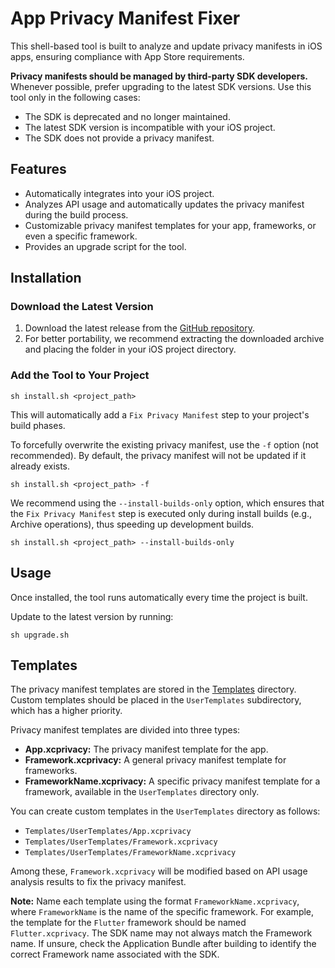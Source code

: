 # App Privacy Manifest Fixer

This shell-based tool is built to analyze and update privacy manifests in iOS apps, ensuring compliance with App Store requirements.

**Privacy manifests should be managed by third-party SDK developers.** Whenever possible, prefer upgrading to the latest SDK versions. Use this tool only in the following cases:

* The SDK is deprecated and no longer maintained. 
* The latest SDK version is incompatible with your iOS project. 
* The SDK does not provide a privacy manifest.

## Features

* Automatically integrates into your iOS project.
* Analyzes API usage and automatically updates the privacy manifest during the build process.
* Customizable privacy manifest templates for your app, frameworks, or even a specific framework.
* Provides an upgrade script for the tool.

## Installation

### Download the Latest Version

1. Download the latest release from the [GitHub repository](https://github.com/crasowas/app_privacy_manifest_fixer/releases).
2. For better portability, we recommend extracting the downloaded archive and placing the folder in your iOS project directory.

### Add the Tool to Your Project

```shell
sh install.sh <project_path>
```

This will automatically add a `Fix Privacy Manifest` step to your project's build phases.

To forcefully overwrite the existing privacy manifest, use the `-f` option (not recommended). By default, the privacy manifest will not be updated if it already exists.

```shell
sh install.sh <project_path> -f
```

We recommend using the `--install-builds-only` option, which ensures that the `Fix Privacy Manifest` step is executed only during install builds (e.g., Archive operations), thus speeding up development builds.

```shell
sh install.sh <project_path> --install-builds-only
```

## Usage

Once installed, the tool runs automatically every time the project is built.

Update to the latest version by running:

```shell
sh upgrade.sh
```

## Templates

The privacy manifest templates are stored in the [Templates](https://github.com/crasowas/app_privacy_manifest_fixer/tree/main/Templates) directory. Custom templates should be placed in the `UserTemplates` subdirectory, which has a higher priority.

Privacy manifest templates are divided into three types:

* **App.xcprivacy:** The privacy manifest template for the app.
* **Framework.xcprivacy:** A general privacy manifest template for frameworks.
* **FrameworkName.xcprivacy:** A specific privacy manifest template for a framework, available in the `UserTemplates` directory only.

You can create custom templates in the `UserTemplates` directory as follows:

* `Templates/UserTemplates/App.xcprivacy`
* `Templates/UserTemplates/Framework.xcprivacy`
* `Templates/UserTemplates/FrameworkName.xcprivacy`

Among these, `Framework.xcprivacy` will be modified based on API usage analysis results to fix the privacy manifest.

**Note:** Name each template using the format `FrameworkName.xcprivacy`, where `FrameworkName` is the name of the specific framework. For example, the template for the `Flutter` framework should be named `Flutter.xcprivacy`. 
The SDK name may not always match the Framework name. If unsure, check the Application Bundle after building to identify the correct Framework name associated with the SDK.
